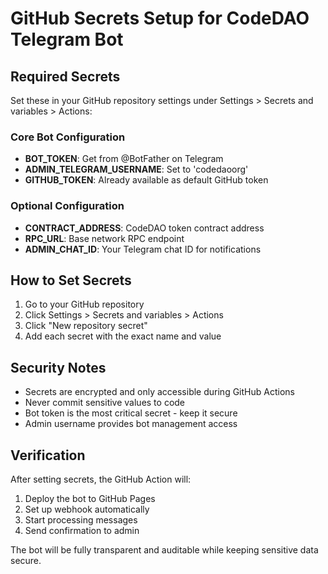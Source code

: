 # GitHub Secrets Setup for CodeDAO Telegram Bot

## Required Secrets

Set these in your GitHub repository settings under Settings > Secrets and variables > Actions:

### Core Bot Configuration
- **BOT_TOKEN**: Get from @BotFather on Telegram
- **ADMIN_TELEGRAM_USERNAME**: Set to 'codedaoorg'  
- **GITHUB_TOKEN**: Already available as default GitHub token

### Optional Configuration  
- **CONTRACT_ADDRESS**: CodeDAO token contract address
- **RPC_URL**: Base network RPC endpoint
- **ADMIN_CHAT_ID**: Your Telegram chat ID for notifications

## How to Set Secrets

1. Go to your GitHub repository
2. Click Settings > Secrets and variables > Actions  
3. Click "New repository secret"
4. Add each secret with the exact name and value

## Security Notes

- Secrets are encrypted and only accessible during GitHub Actions
- Never commit sensitive values to code
- Bot token is the most critical secret - keep it secure
- Admin username provides bot management access

## Verification

After setting secrets, the GitHub Action will:
1. Deploy the bot to GitHub Pages
2. Set up webhook automatically  
3. Start processing messages
4. Send confirmation to admin

The bot will be fully transparent and auditable while keeping sensitive data secure.
